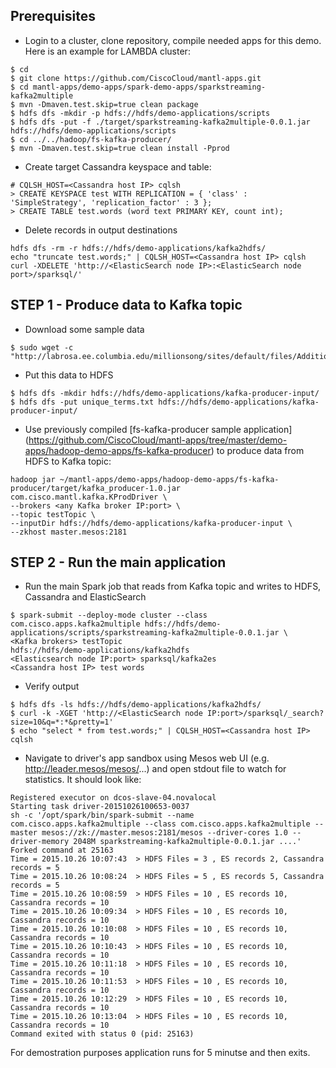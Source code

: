 ## Prerequisites

* Login to a cluster, clone repository, compile needed apps for this demo. Here is an example for LAMBDA cluster:

```
$ cd 
$ git clone https://github.com/CiscoCloud/mantl-apps.git
$ cd mantl-apps/demo-apps/spark-demo-apps/sparkstreaming-kafka2multiple
$ mvn -Dmaven.test.skip=true clean package
$ hdfs dfs -mkdir -p hdfs://hdfs/demo-applications/scripts
$ hdfs dfs -put -f ./target/sparkstreaming-kafka2multiple-0.0.1.jar hdfs://hdfs/demo-applications/scripts
$ cd ../../hadoop/fs-kafka-producer/
$ mvn -Dmaven.test.skip=true clean install -Pprod
```

* Create target Cassandra keyspace and table:

```
# CQLSH_HOST=<Cassandra host IP> cqlsh
> CREATE KEYSPACE test WITH REPLICATION = { 'class' : 'SimpleStrategy', 'replication_factor' : 3 };
> CREATE TABLE test.words (word text PRIMARY KEY, count int);
```

* Delete records in output destinations

```
hdfs dfs -rm -r hdfs://hdfs/demo-applications/kafka2hdfs/
echo "truncate test.words;" | CQLSH_HOST=<Cassandra host IP> cqlsh
curl -XDELETE 'http://<ElasticSearch node IP>:<ElasticSearch node port>/sparksql/'
```

## STEP 1 - Produce data to Kafka topic

* Download some sample data
```
$ sudo wget -c "http://labrosa.ee.columbia.edu/millionsong/sites/default/files/AdditionalFiles/unique_terms.txt"
```

* Put this data to HDFS
```
$ hdfs dfs -mkdir hdfs://hdfs/demo-applications/kafka-producer-input/
$ hdfs dfs -put unique_terms.txt hdfs://hdfs/demo-applications/kafka-producer-input/
```

* Use previously compiled [fs-kafka-producer sample application] (https://github.com/CiscoCloud/mantl-apps/tree/master/demo-apps/hadoop-demo-apps/fs-kafka-producer) to produce data from HDFS to Kafka topic:

```
hadoop jar ~/mantl-apps/demo-apps/hadoop-demo-apps/fs-kafka-producer/target/kafka_producer-1.0.jar com.cisco.mantl.kafka.KProdDriver \
--brokers <any Kafka broker IP:port> \
--topic testTopic \
--inputDir hdfs://hdfs/demo-applications/kafka-producer-input \
--zkhost master.mesos:2181
```

## STEP 2 - Run the main application

* Run the main Spark job that reads from Kafka topic and writes to HDFS, Cassandra and ElasticSearch

```
$ spark-submit --deploy-mode cluster --class com.cisco.apps.kafka2multiple hdfs://hdfs/demo-applications/scripts/sparkstreaming-kafka2multiple-0.0.1.jar \
<Kafka brokers> testTopic
hdfs://hdfs/demo-applications/kafka2hdfs
<Elasticsearch node IP:port> sparksql/kafka2es
<Cassandra host IP> test words
```

* Verify output

```
$ hdfs dfs -ls hdfs://hdfs/demo-applications/kafka2hdfs/ 
$ curl -k -XGET 'http://<ElasticSearch node IP:port>/sparksql/_search?size=10&q=*:*&pretty=1'
$ echo "select * from test.words;" | CQLSH_HOST=<Cassandra host IP> cqlsh
```

* Navigate to driver's app sandbox using Mesos web UI (e.g. http://leader.mesos/mesos/...) and open stdout file to watch for statistics. It should look like:

```
Registered executor on dcos-slave-04.novalocal
Starting task driver-20151026100653-0037
sh -c '/opt/spark/bin/spark-submit --name com.cisco.apps.kafka2multiple --class com.cisco.apps.kafka2multiple --master mesos://zk://master.mesos:2181/mesos --driver-cores 1.0 --driver-memory 2048M sparkstreaming-kafka2multiple-0.0.1.jar ....'
Forked command at 25163
Time = 2015.10.26 10:07:43  > HDFS Files = 3 , ES records 2, Cassandra records = 5
Time = 2015.10.26 10:08:24  > HDFS Files = 5 , ES records 5, Cassandra records = 5
Time = 2015.10.26 10:08:59  > HDFS Files = 10 , ES records 10, Cassandra records = 10
Time = 2015.10.26 10:09:34  > HDFS Files = 10 , ES records 10, Cassandra records = 10
Time = 2015.10.26 10:10:08  > HDFS Files = 10 , ES records 10, Cassandra records = 10
Time = 2015.10.26 10:10:43  > HDFS Files = 10 , ES records 10, Cassandra records = 10
Time = 2015.10.26 10:11:18  > HDFS Files = 10 , ES records 10, Cassandra records = 10
Time = 2015.10.26 10:11:53  > HDFS Files = 10 , ES records 10, Cassandra records = 10
Time = 2015.10.26 10:12:29  > HDFS Files = 10 , ES records 10, Cassandra records = 10
Time = 2015.10.26 10:13:04  > HDFS Files = 10 , ES records 10, Cassandra records = 10
Command exited with status 0 (pid: 25163)
```

For demostration purposes application runs for 5 minutse and then exits.

